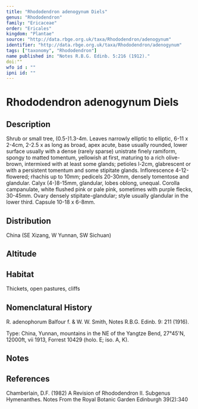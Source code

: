 ```yaml
---
title: "Rhododendron adenogynum Diels"
genus: "Rhododendron"
family: "Ericaceae"
order: "Ericales"
kingdom: "Plantae"
source: "http://data.rbge.org.uk/taxa/Rhododendron/adenogynum"
identifier: "http://data.rbge.org.uk/taxa/Rhododendron/adenogynum"
tags: ["taxonomy", "Rhododendron"]
name published in: "Notes R.B.G. Edinb. 5:216 (1912)."
doi:""
wfo id : ""
ipni id: ""                      
---
```


# Rhododendron adenogynum Diels

## Description
Shrub or small tree, (0.5-)1.3-4m. Leaves narrowly elliptic to elliptic, 6-11 x 2-4cm, 2-2.5 x as long as broad, apex acute, base usually rounded, lower surface usually with a dense (rarely sparse) unistrate finely ramiform, spongy to matted tomentum, yellowish at first, maturing to a rich olive-brown, intermixed with at least some glands; petioles l-2cm, glabrescent or with a persistent tomentum and some stipitate glands. Inflorescence 4-12-flowered; rhachis up to 10mm; pedicels 20-30mm, densely tomentose and glandular. Calyx (4-)8-15mm, glandular, lobes oblong, unequal. Corolla campanulate, white flushed pink or pale pink, sometimes with purple flecks, 30-45mm. Ovary densely stipitate-glandular; style usually glandular in the lower third. Capsule 10-18 x 6-8mm.

## Distribution
China (SE Xizang, W Yunnan, SW Sichuan)

## Altitude


## Habitat
Thickets, open pastures, cliffs

## Nomenclatural History
R. adenophorum Balfour f. & W. W. Smith, Notes R.B.G. Edinb. 9: 211 (1916).
   Type: China, Yunnan, mountains in the NE of the Yangtze Bend, 27°45'N, 12000ft, vii 1913, Forrest 10429 (holo. E; iso. A, K).
                       
## Notes


## References

Chamberlain, D.F. (1982) A Revision of Rhododendron II. Subgenus Hymenanthes. Notes From the Royal Botanic Garden Edinburgh 39(2):340
